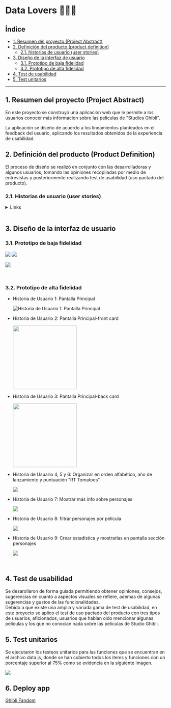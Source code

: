 # Data Lovers 📝😻💖

## Índice

* [1. Resumen del proyecto (Project Abstract)](#1-resumen-del-proyecto-project-abstract)
* [2. Definición del producto (product definition)](#2-definición-del-producto-product-definition)
  - [2.1. historias de usuario (user stories)](#21-historias-de-usuario-user-stories)
* [3. Diseño de la interfaz de usuario](#3-diseño-de-la-interfaz-de-usuario)
  - [3.1. Prototipo de baja fidelidad](#31-prototipo-de-baja-fidelidad)
  - [3.2. Prototipo de alta fidelidad](#32-prototipo-de-alta-fidelidad)
* [4. Test de usabilidad](#4-test-de-usabilidad)
* [5. Test unitarios](#5-test-unitarios)

***

## 1. Resumen del proyecto (Project Abstract)

En este proyecto se construyó una aplicación web que le permite a los usuarios conocer más informacion sobre las peliculas de "Studios Ghibli".

La aplicación se diseño de acuerdo a los lineamientos planteados en el feedback del usuario, aplicando los resultados obtenidos de la experiencia de usabilidad.

## 2. Definición del producto (Product Definition)

El proceso de diseño se realizó en conjunto con las desarrolladoras y algunos usuarios, tomando las opiniones recopiladas por medio de entrevistas y posteriormente realizando test de usabilidad (uso pactado del producto).

### 2.1. Historias de usuario (user stories)

  <details><summary>Links</summary><p>

  * [Historia de Usuario 1: Pantalla Principal](https://trello.com/c/RmsttARv/82-historia-de-usuario-1-pantalla-principal 
  )

  * [Historia de Usuario 2: Pantalla Principal-front card](https://trello.com/c/hylOTh77/90-historia-de-usuario-2-pantalla-principal-front-card
  )

  * [Historia de Usuario 3: Pantalla Principal-back card](https://trello.com/c/hh3HLkNc/89-historia-de-usuario-3-pantalla-principal-back-card
  )

  * [Historia de Usuario 4: Organizar en orden alfabético](https://trello.com/c/KoWXJ2fa/80-historia-de-usuario-4-organizar-en-orden-alfab%C3%A9tico
  )

  * [Historia de Usuario 5: Organizar por año de lanzamiento](https://trello.com/c/JDIurZlM/84-historia-de-usuario-5-organizar-por-a%C3%B1o-de-lanzamiento
  )

  * [Historia de Usuario 6: Organizar por puntuación "Rt tomatoes"](https://trello.com/c/on8uZLGw/83-historia-de-usuario-6-organizar-por-puntuaci%C3%B3n-rt-tomatoes
  )

  * [Historia de Usuario 7: Mostrar más info sobre personajes](https://trello.com/c/UE4QCk6p/91-historia-de-usuario-7-mostrar-m%C3%A1s-info-sobre-personajes
  )

  * [Historia de Usuario 8: filtrar personajes por película](https://trello.com/c/PxTEc2QE/81-historia-de-usuario-8-filtrar-personajes-por-pel%C3%ADcula
  )

  - [Historia de Usuario 9: Crear estadística y mostrarlas en pantalla sección personajes](https://trello.com/c/KRm7RsNq/93-historia-de-usuario-9-crear-estad%C3%ADstica-con-reduce-y-mostrarlas-en-pantalla
  )
  
</p></details>

<br>

## 3. Diseño de la interfaz de usuario

### 3.1. Prototipo de baja fidelidad

<img src = "https://trello.com/1/cards/60ff39a360b96f71a93bf75a/attachments/6101357ee25e7568d0e78aec/download/WhatsApp_Image_2021-07-27_at_7.07.10_PM.jpeg">

<img src = "https://trello.com/1/cards/60ff39a360b96f71a93bf75a/attachments/6101357b050f5706a101fe2e/download/WhatsApp_Image_2021-07-27_at_7.07.10_PM_(1).jpeg"> 

<img src = "https://trello.com/1/cards/60ff39a360b96f71a93bf75a/attachments/6101368c3d09813a1636e383/download/prototipo_lapiz_y_papel.png
">

<br>

### 3.2. Prototipo de alta fidelidad

  * Historia de Usuario 1: Pantalla Principal

    ![Historia de Usuario 1: Pantalla Principal](src\IMG\H.U.1-Desktop(Readme).jpg)
  

  * Historia de Usuario 2: Pantalla Principal-front card

    <img src = "src\IMG\H.U.2-FrontCard(readme).jpg" height = "200px">

  * Historia de Usuario 3: Pantalla Principal-back card

    <img src = "src\IMG\H.U.3 Back Card (readme).jpg" height = "200px">

  * Historia de Usuario 4, 5 y 6: Organizar en orden alfabético, año de lanzamiento y puntuación "RT Tomatoes"

    <img src = "src\IMG\H.U.4-5-6-Ordenar (Readme).jpg">

  * Historia de Usuario 7: Mostrar más info sobre personajes

    <img src = "src\IMG\H.U.7-Mostrar personajes (readme).jpg">

  * Historia de Usuario 8: filtrar personajes por película

    <img src = "src\IMG\H.U.8-Filtrar Personajes (Readme).jpg">

  * Historia de Usuario 9: Crear estadística y mostrarlas en pantalla sección personajes

    <img src = "src\IMG\H.U.9-Estadisticas (readme).jpg">

<br>

## 4. Test de usabilidad
 Se desarollaron de forma guiada permitiendo obtener opiniones, consejos, sugerencias en cuanto a aspectos visuales se refiere, ademas de algunas sugerencias y gustos de las funcionalidades.<br>
 Debido a que existe una amplia y variada gama de test de usabilidad, en este proyecto se aplico el test de uso pactado del producto con tres tipos de usuarios, aficionados, usuarios que habian oido mencionar algunas peliculas y los que no conocian nada sobre las peliculas de Studio Ghibli.

## 5. Test unitarios
Se ejecutaron los testeos unitarios para las funciones que se encuentran en el  archivo  data.js, donde se han cubierto todos los items y funciones con un porcentaje superior al 75% como se evidencia en la siguiente imagen.

<img src = "src\IMG\testunitario.PNG">

## 6. Deploy app

[Ghibli Fandom](https://ghiblifandom.netlify.app/)







